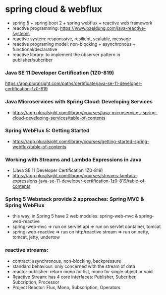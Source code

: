 # spring cloud & webflux
- spring 5 + spring boot 2 + spring webflux + reactive web framework
- reactive programming: https://www.baeldung.com/java-reactive-systems
- reactive system: responssive, resilient, scalable, message
- reactive programing model: non-blocking + asynchronous + functional/declarative
- reactive library: to implement the observer pattern in publisher/subcriber

### Java SE 11 Developer Certification (1Z0-819)
https://app.pluralsight.com/paths/certificate/java-se-11-developer-certification-1z0-819

### Java Microservices with Spring Cloud: Developing Services
- https://app.pluralsight.com/library/courses/java-microservices-spring-cloud-developing-services/table-of-contents

### Spring WebFlux 5: Getting Started
- https://app.pluralsight.com/library/courses/getting-started-spring-webflux/table-of-contents

### Working with Streams and Lambda Expressions in Java 
- (Java SE 11 Developer Certification 1Z0-819)
- https://app.pluralsight.com/library/courses/streams-lambda-expressions-java-se-11-developer-certification-1z0-819/table-of-contents

### Spring 5 Webstack provide 2 approaches: Spring MVC & Spring WebFlux
- this way, in Spring 5 have 2 web modules: spring-web-mvc & spring-web-reactive
- spring-web-mvc => run on servlet api => run on servlet container, tomcat
- spring-web-reactive => run on http/reactive stream => run on netty, tomcat, jetty, undertow

### reactive streams:
- contract: asynchronous, non-blocking, backpressure
- standard behaviour: only concerned with the stream of data
- reactor publisher: return mono for list, mono for single object or void
- Reactive Stream: has 4 core interfaces: Publisher, Subcriber, Subcription, Processor
- Project Reactor: Flux, Mono, Subscription, Operators

